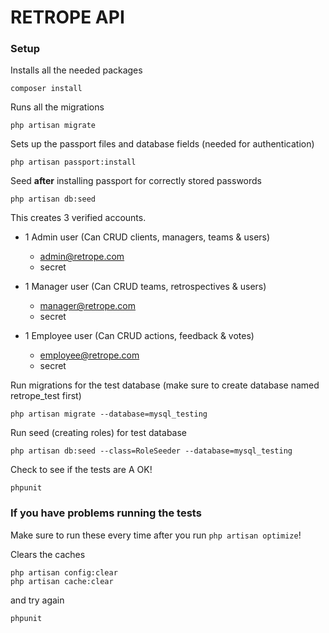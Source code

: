 # RETROPE API

### Setup

Installs all the needed packages
```$xslt
composer install
```

Runs all the migrations
```
php artisan migrate
```

Sets up the passport files and database fields (needed for authentication)
~~~~
php artisan passport:install 
~~~~

Seed **after** installing passport for correctly stored passwords
```$xslt
php artisan db:seed
```

This creates 3 verified accounts.
- 1 Admin user (Can CRUD clients, managers, teams & users)
  - admin@retrope.com
  - secret

- 1 Manager user (Can CRUD teams, retrospectives & users)
  - manager@retrope.com
  - secret
  
- 1 Employee user (Can CRUD actions, feedback & votes)
  - employee@retrope.com
  - secret
  
Run migrations for the test database (make sure to create database named retrope_test first)
```$xslt
php artisan migrate --database=mysql_testing
```

Run seed (creating roles) for test database 
```$xslt
php artisan db:seed --class=RoleSeeder --database=mysql_testing
```

Check to see if the tests are A OK!
```$xslt
phpunit
```

### If you have problems running the tests
Make sure to run these every time after you run `php artisan optimize`!

Clears the caches
```$xslt
php artisan config:clear
php artisan cache:clear
```

and try again
```$xslt
phpunit
```

